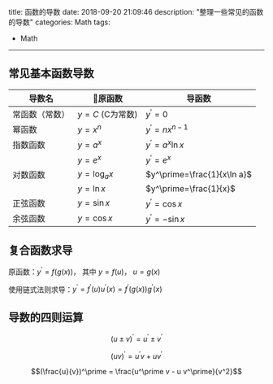 title: 函数的导数
date: 2018-09-20 21:09:46
description: "整理一些常见的函数的导数"
categories: Math
tags:
  - Math
---

## 常见基本函数导数

|导数名|原函数|导函数|
|-|-|-|
|常函数（常数）|$y=C$ (C为常数)|$y^\prime=0$|
|幂函数|$y=x^n$|$y^\prime=nx^{n-1}$|
|指数函数|$y=a^x$|$y^\prime=a^x\ln x$|
||$y=e^x$|$y^\prime=e^x$|
|对数函数|$y=\log_a x$|$y^\prime=\frac{1}{x\ln a}$|
||$y=\ln x$|$y^\prime=\frac{1}{x}$|
|正弦函数|$y=\sin x$|$y^\prime=\cos x$
|余弦函数|$y=\cos x$|$y^\prime=-\sin x$

## 复合函数求导

原函数：$y^\prime=f(g(x))$， 其中 $y=f(u)$， $u=g(x)$

使用链式法则求导：$y^\prime = f^\prime(u)u^\prime(x) = f^\prime(g(x))g^\prime(x)$

## 导数的四则运算

$$(u \pm v)^\prime = u^\prime \pm v^\prime$$

$$(uv)^\prime = u^\prime v + u v^\prime$$

$$(\frac{u}{v})^\prime = \frac{u^\prime v - u v^\prime}{v^2}$$
